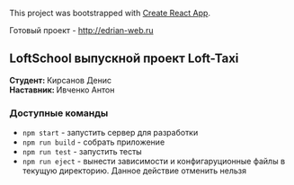 This project was bootstrapped with [Create React App](https://github.com/facebook/create-react-app).

Готовый проект - http://edrian-web.ru

## LoftSchool выпускной проект Loft-Taxi

<b> Студент: </b>Кирсанов Денис<br>
<b> Наставник: </b>Ивченко Антон<br>

### Доступные команды

* `npm start` - запустить сервер для разработки
* `npm run build` - собрать приложение
* `npm run test` - запустить тесты
* `npm run eject` - вынести зависимости и конфигаруционные файлы в текущую директорию. Данное действие отменить нельзя  
